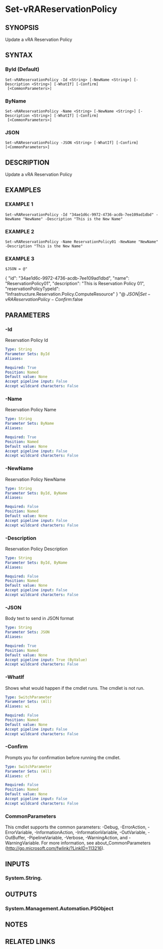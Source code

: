 # Set-vRAReservationPolicy

## SYNOPSIS
Update a vRA Reservation Policy

## SYNTAX

### ById (Default)
```
Set-vRAReservationPolicy -Id <String> [-NewName <String>] [-Description <String>] [-WhatIf] [-Confirm]
 [<CommonParameters>]
```

### ByName
```
Set-vRAReservationPolicy -Name <String> [-NewName <String>] [-Description <String>] [-WhatIf] [-Confirm]
 [<CommonParameters>]
```

### JSON
```
Set-vRAReservationPolicy -JSON <String> [-WhatIf] [-Confirm] [<CommonParameters>]
```

## DESCRIPTION
Update a vRA Reservation Policy

## EXAMPLES

### EXAMPLE 1
```
Set-vRAReservationPolicy -Id "34ae1d6c-9972-4736-acdb-7ee109ad1dbd" -NewName "NewName" -Description "This is the New Name"
```

### EXAMPLE 2
```
Set-vRAReservationPolicy -Name ReservationPolicy01 -NewName "NewName" -Description "This is the New Name"
```

### EXAMPLE 3
```
$JSON = @"
```

{
  "id": "34ae1d6c-9972-4736-acdb-7ee109ad1dbd",
  "name": "ReservationPolicy01",
  "description": "This is Reservation Policy 01",
  "reservationPolicyTypeId": "Infrastructure.Reservation.Policy.ComputeResource"
}
"@
$JSON | Set-vRAReservationPolicy -Confirm:$false

## PARAMETERS

### -Id
Reservation Policy Id

```yaml
Type: String
Parameter Sets: ById
Aliases:

Required: True
Position: Named
Default value: None
Accept pipeline input: False
Accept wildcard characters: False
```

### -Name
Reservation Policy Name

```yaml
Type: String
Parameter Sets: ByName
Aliases:

Required: True
Position: Named
Default value: None
Accept pipeline input: False
Accept wildcard characters: False
```

### -NewName
Reservation Policy NewName

```yaml
Type: String
Parameter Sets: ById, ByName
Aliases:

Required: False
Position: Named
Default value: None
Accept pipeline input: False
Accept wildcard characters: False
```

### -Description
Reservation Policy Description

```yaml
Type: String
Parameter Sets: ById, ByName
Aliases:

Required: False
Position: Named
Default value: None
Accept pipeline input: False
Accept wildcard characters: False
```

### -JSON
Body text to send in JSON format

```yaml
Type: String
Parameter Sets: JSON
Aliases:

Required: True
Position: Named
Default value: None
Accept pipeline input: True (ByValue)
Accept wildcard characters: False
```

### -WhatIf
Shows what would happen if the cmdlet runs.
The cmdlet is not run.

```yaml
Type: SwitchParameter
Parameter Sets: (All)
Aliases: wi

Required: False
Position: Named
Default value: None
Accept pipeline input: False
Accept wildcard characters: False
```

### -Confirm
Prompts you for confirmation before running the cmdlet.

```yaml
Type: SwitchParameter
Parameter Sets: (All)
Aliases: cf

Required: False
Position: Named
Default value: None
Accept pipeline input: False
Accept wildcard characters: False
```

### CommonParameters
This cmdlet supports the common parameters: -Debug, -ErrorAction, -ErrorVariable, -InformationAction, -InformationVariable, -OutVariable, -OutBuffer, -PipelineVariable, -Verbose, -WarningAction, and -WarningVariable.
For more information, see about_CommonParameters (http://go.microsoft.com/fwlink/?LinkID=113216).

## INPUTS

### System.String.

## OUTPUTS

### System.Management.Automation.PSObject

## NOTES

## RELATED LINKS
